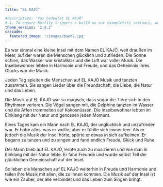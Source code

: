 ```yaml
---
title: "EL KAJÓ"

#description: "Was bedeutet EL KAJÓ"
# 1. To ensure Netlify triggers a build on our exampleSite instance, we need to change a file in the exampleSite directory.
theme_version: '2.8.2'
cascade:
  featured_image: '/images/band2.jpg'
---
```

Es war einmal eine kleine Insel mit dem Namen EL KAJÓ, weit draußen im Meer, auf der waren die Menschen glücklich und zufrieden. Die Sonne schien, das Wasser war kristallklar und die Luft war voller Musik. Die Inselbewohner lebten in Harmonie und Freude, und das Geheimnis ihres Glücks war die Musik.

Jeden Tag spielten die Menschen auf EL KAJÓ Musik und tanzten zusammen. Sie sangen Lieder über die Freundschaft, die Liebe, die Natur und das Leben.

Die Musik auf EL KAJÓ war so magisch, dass sogar die Tiere sich in den Rhythmen verloren. Die Vögel sangen mit, die Delphine tanzten im Wasser und die Affen trommelten auf Kokosnüssen. Die Inselbewohner lebten im Einklang mit der Natur und genossen jeden Moment.

Eines Tages kam ein Mann nach EL KAJÓ, der unglücklich und unzufrieden war. Er hatte alles, was er wollte, aber er fühlte sich immer leer. Als er jedoch die Musik der Insel hörte, spürte er etwas in sich aufkeimen. Er begann zu tanzen und zu singen und fand endlich Freude, Glück und Ruhe.

Der Mann blieb auf EL KAJÓ, lernte auch zu musizieren und wie man in Einklang mit der Natur lebte. Er fand Freunde und wurde selbst Teil der glücklichen Gemeinschaft auf der Insel.

So leben die Menschen auf EL KAJÓ weiterhin in Freude und Harmonie und teilen ihre Musik mit allen, die zu ihnen kommen. Die Musik auf der Insel ist wie ein Zauber, der alle verbindet und das Leben zum Singen bringt.
